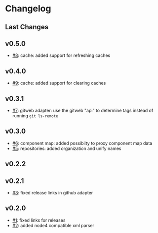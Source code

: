 # Changelog

## Last Changes


## v0.5.0

- [#8](https://github.com/LaxarApps/changelog-viewer-server/issues/8): cache: added support for refreshing caches


## v0.4.0

- [#9](https://github.com/LaxarApps/changelog-viewer-server/issues/9): cache: added support for clearing caches


## v0.3.1

- [#7](https://github.com/LaxarApps/changelog-viewer-server/issues/7): gitweb adapter: use the gitweb "api" to determine tags instead of running `git ls-remote`


## v0.3.0

- [#6](https://github.com/LaxarApps/changelog-viewer-server/issues/6): component map: added possibilty to proxy component map data
- [#5](https://github.com/LaxarApps/changelog-viewer-server/issues/5): repositories: added organization and unify names


## v0.2.2
## v0.2.1

- [#3](https://github.com/LaxarApps/changelog-viewer-server/issues/3): fixed release links in github adapter


## v0.2.0

- [#1](https://github.com/LaxarApps/changelog-viewer-server/issues/1): fixed links for releases
- [#2](https://github.com/LaxarApps/changelog-viewer-server/issues/2): added node4 compatible xml parser
